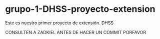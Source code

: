 # grupo-1-DHSS-proyecto-extension
Este es nuestro primer proyecto de extensión. DHSS


CONSULTEN A ZADKIEL ANTES DE HACER UN COMMIT PORFAVOR

